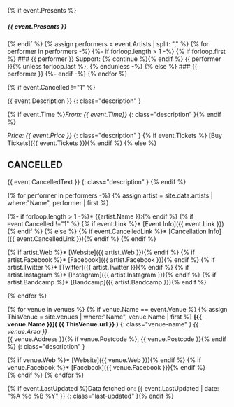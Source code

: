 <!-- PERFORMERS -->
<div markdown="1">
{% if event.Presents %}<h5>{{ event.Presents }}</h5>{% endif %}
{% assign performers = event.Artists | split: "," %}
{% for performer in performers -%}
  {%- if forloop.length > 1 -%}
    {% if forloop.first %}
### {{ performer }}
Support: {% continue %}{% endif %}
{{ performer }}{% unless forloop.last %}, {% endunless -%}
  {% else %}
### {{ performer }}
  {%- endif -%}
{% endfor %}

{% if event.Cancelled !="1"  %}
<!-- DESCRIPTION -->
{{ event.Description }}
{: class="description" }
<!--<div class="event-badge" markdown="1">[Event link]({{ event.Link }})</div>-->
<!--{% if event.Time %}Doors: {{ event.Time | date: "%l:%M%P" }} <br/>{% endif %}-->
{% if event.Time %}*From: {{ event.Time}}*
{: class="description" }{% endif %}
<!--{% if event.link %}[Get Tickets for {{ event.eventname }}]({{ event.link }}){:class="btn btn-primary"}{% endif %}-->
<!--{% if event.entryprice %}£{{ event.entryprice }}{% endif %}-->


<!-- Price -->
*Price: {{ event.Price }}*
{: class="description" }
{% if event.Tickets %} [Buy Tickets]({{ event.Tickets }}){% endif %}
{% else %} <!-- is cancelled -->
## CANCELLED
{{ event.CancelledText }}
{: class="description" }
{% endif %} <!-- not cancelled -->

<!-- LINKS -->
{% for performer in performers -%}
{% assign artist = site.data.artists | where:"Name", performer | first %}
<div class="performer-links" markdown="1">
{%- if forloop.length > 1 -%}* {{artist.Name }}:{% endif %}
{% if event.Cancelled !="1"  %}
{% if event.Link %}* <i class="fa-solid fa-globe"></i> [Event Info]({{ event.Link }}){% endif %}
{% else %} <!-- is cancelled -->
{% if event.CancelledLink %}* <i class="fa-solid fa-globe"></i> [Cancellation Info]({{ event.CancelledLink }}){% endif %}
{% endif %} <!-- not cancelled -->

{% if artist.Web %}* <i class="fa-solid fa-globe"></i> [Website]({{ artist.Web }}){% endif %}
{% if artist.Facebook %}* <i class="fa-brands fa-facebook"></i> [Facebook]({{ artist.Facebook }}){% endif %}
{% if artist.Twitter %}* <i class="fa-brands fa-twitter"></i> [Twitter]({{ artist.Twitter }}){% endif %}
{% if artist.Instagram %}* <i class="fa-brands fa-instagram"></i> [Instagram]({{ artist.Instagram }}){% endif %}
{% if artist.Bandcamp %}* <i class="fa-brands fa-bandcamp"></i> [Bandcamp]({{ artist.Bandcamp }}){% endif %}
</div>
{% endfor %}

<!-- VENUE IFNO-->
{% for venue in venues %}
{% if venue.Name == event.Venue %}
{% assign ThisVenue = site.venues | where:"Name", venue.Name | first %}
**[{{ venue.Name }}]( {{ ThisVenue.url }} )**
{: class="venue-name" }
*{{ venue.Area }}*<br>
{{ venue.Address }}{% if venue.Postcode %}, {{ venue.Postcode }}{% endif %}
{: class="description" }
<div class="performer-links" markdown="1">
{% if venue.Web %}* <i class="fa-solid fa-globe"></i> [Website]({{ venue.Web }}){% endif %}
{% if venue.Facebook %}* <i class="fa-brands fa-facebook"></i> [Facebook]({{ venue.Facebook }}){% endif %}
</div>
{% endif %}
{% endfor %}

{% if event.LastUpdated %}Data fetched on: {{ event.LastUpdated | date: "%A %d %B %Y" }} 
{: class="last-updated" }{% endif %}
</div>